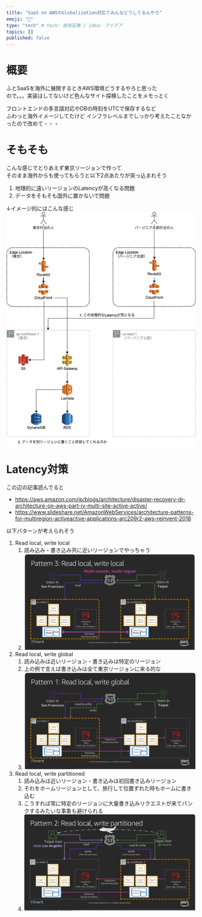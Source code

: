 ```yaml
---
title: "SaaS on AWSのGlobalization対応てみんなどうしてるんやろ"  
emoji: "🌊"  
type: "tech" # tech: 技術記事 / idea: アイデア  
topics: []  
published: false  
---
```


# 概要

ふとSaaSを海外に展開するときAWS環境どうするやろと思った  
ので。。。実装はしてないけど色んなサイト探検したことをメモっとく

フロントエンドの多言語対応やDBの時刻をUTCで保存するなど  
ふわっと海外イメージしてたけど
インフラレベルまでしっかり考えたことなかったので改めて・・・

# そもそも

こんな感じでとりあえず東京リージョンで作って  
そのまま海外からも使ってもらうと以下2点あたりが突っ込まれそう

1. 地理的に遠いリージョンのLatencyが高くなる問題
2. データをそもそも国外に置かないで問題

↓イメージ的にはこんな感じ  
![cross_region_problem](/images/aws_globalization/cross_region_problem.png)

# Latency対策

この辺の記事読んでると  

- https://aws.amazon.com/jp/blogs/architecture/disaster-recovery-dr-architecture-on-aws-part-iv-multi-site-active-active/
- https://www.slideshare.net/AmazonWebServices/architecture-patterns-for-multiregion-activeactive-applications-arc209r2-aws-reinvent-2018

以下パターンが考えられそう

1. Read local, write local
   1. 読み込み・書き込み共に近いリージョンでやっちゃう
   1. ![cross_region_problem](/images/aws_globalization/read_local_write_local.png)
1. Read local, write global
   1. 読み込みは近いリージョン・書き込みは特定のリージョン
   1. 上の例で言えば書き込みは全て東京リージョンに来る的な
   1. ![cross_region_problem](/images/aws_globalization/read_local_write_global.png)
1. Read local, write partitioned
   1. 読み込みは近いリージョン・書き込みは初回書き込みリージョン
   1. それをホームリージョンとして、旅行して位置ずれた時もホームに書き込む
   1. こうすれば常に特定のリージョンに大量書き込みリクエストが来てパンクするみたいな事象も避けられる
   1. ![cross_region_problem](/images/aws_globalization/read_local_write_partitioned.png)

